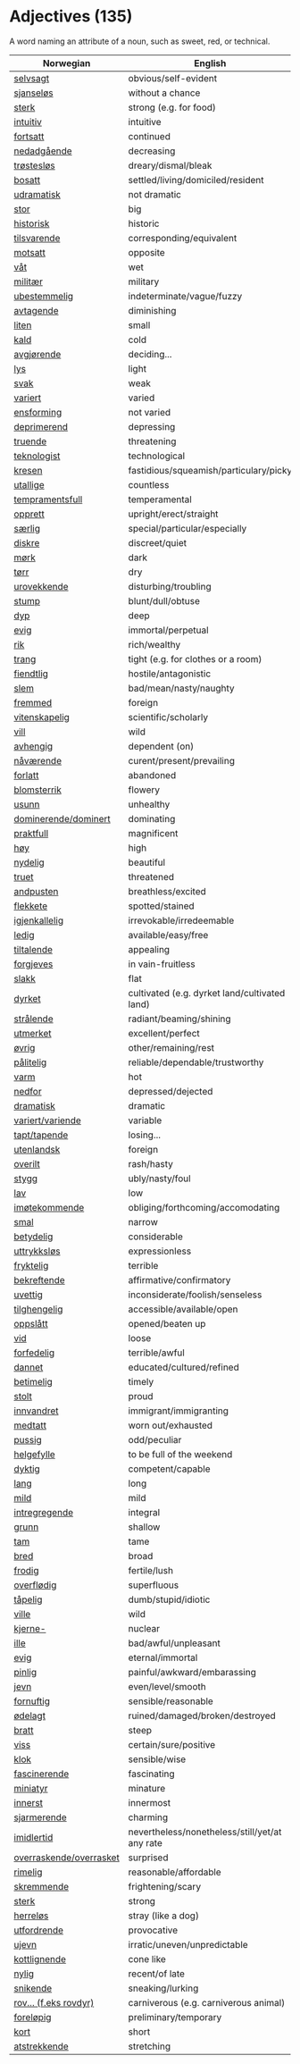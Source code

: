 # Adjectives (135)

A word naming an attribute of a noun, such as sweet, red, or technical.

| Norwegian | English |
| --- | --- |
| [selvsagt](https://www.ordnett.no/search?language=no&phrase=selvsagt) | obvious/self-evident |
| [sjanseløs](https://www.ordnett.no/search?language=no&phrase=sjanseløs) | without a chance |
| [sterk](https://www.ordnett.no/search?language=no&phrase=sterk) | strong (e.g. for food) |
| [intuitiv](https://www.ordnett.no/search?language=no&phrase=intuitiv) | intuitive |
| [fortsatt](https://www.ordnett.no/search?language=no&phrase=fortsatt) | continued |
| [nedadgående](https://www.ordnett.no/search?language=no&phrase=nedadgående) | decreasing |
| [trøstesløs](https://www.ordnett.no/search?language=no&phrase=trøstesløs) | dreary/dismal/bleak |
| [bosatt](https://www.ordnett.no/search?language=no&phrase=bosatt) | settled/living/domiciled/resident |
| [udramatisk](https://www.ordnett.no/search?language=no&phrase=udramatisk) | not dramatic |
| [stor](https://www.ordnett.no/search?language=no&phrase=stor) | big |
| [historisk](https://www.ordnett.no/search?language=no&phrase=historisk) | historic |
| [tilsvarende](https://www.ordnett.no/search?language=no&phrase=tilsvarende) | corresponding/equivalent |
| [motsatt](https://www.ordnett.no/search?language=no&phrase=motsatt) | opposite |
| [våt](https://www.ordnett.no/search?language=no&phrase=våt) | wet |
| [militær](https://www.ordnett.no/search?language=no&phrase=militær) | military |
| [ubestemmelig](https://www.ordnett.no/search?language=no&phrase=ubestemmelig) | indeterminate/vague/fuzzy |
| [avtagende](https://www.ordnett.no/search?language=no&phrase=avtagende) | diminishing |
| [liten](https://www.ordnett.no/search?language=no&phrase=liten) | small |
| [kald](https://www.ordnett.no/search?language=no&phrase=kald) | cold |
| [avgjørende](https://www.ordnett.no/search?language=no&phrase=avgjørende) | deciding... |
| [lys](https://www.ordnett.no/search?language=no&phrase=lys) | light |
| [svak](https://www.ordnett.no/search?language=no&phrase=svak) | weak |
| [variert](https://www.ordnett.no/search?language=no&phrase=variert) | varied |
| [ensforming](https://www.ordnett.no/search?language=no&phrase=ensforming) | not varied |
| [deprimerend](https://www.ordnett.no/search?language=no&phrase=deprimerend) | depressing |
| [truende](https://www.ordnett.no/search?language=no&phrase=truende) | threatening |
| [teknologist](https://www.ordnett.no/search?language=no&phrase=teknologist) | technological |
| [kresen](https://www.ordnett.no/search?language=no&phrase=kresen) | fastidious/squeamish/particulary/picky |
| [utallige](https://www.ordnett.no/search?language=no&phrase=utallige) | countless |
| [tempramentsfull](https://www.ordnett.no/search?language=no&phrase=tempramentsfull) | temperamental |
| [opprett](https://www.ordnett.no/search?language=no&phrase=opprett) | upright/erect/straight |
| [særlig](https://www.ordnett.no/search?language=no&phrase=særlig) | special/particular/especially |
| [diskre](https://www.ordnett.no/search?language=no&phrase=diskre) | discreet/quiet |
| [mørk](https://www.ordnett.no/search?language=no&phrase=mørk) | dark |
| [tørr](https://www.ordnett.no/search?language=no&phrase=tørr) | dry |
| [urovekkende](https://www.ordnett.no/search?language=no&phrase=urovekkende) | disturbing/troubling |
| [stump](https://www.ordnett.no/search?language=no&phrase=stump) | blunt/dull/obtuse |
| [dyp](https://www.ordnett.no/search?language=no&phrase=dyp) | deep |
| [evig](https://www.ordnett.no/search?language=no&phrase=evig) | immortal/perpetual |
| [rik](https://www.ordnett.no/search?language=no&phrase=rik) | rich/wealthy |
| [trang](https://www.ordnett.no/search?language=no&phrase=trang) | tight (e.g. for clothes or a room) |
| [fiendtlig](https://www.ordnett.no/search?language=no&phrase=fiendtlig) | hostile/antagonistic |
| [slem](https://www.ordnett.no/search?language=no&phrase=slem) | bad/mean/nasty/naughty |
| [fremmed](https://www.ordnett.no/search?language=no&phrase=fremmed) | foreign |
| [vitenskapelig](https://www.ordnett.no/search?language=no&phrase=vitenskapelig) | scientific/scholarly |
| [vill](https://www.ordnett.no/search?language=no&phrase=vill) | wild |
| [avhengig](https://www.ordnett.no/search?language=no&phrase=avhengig) | dependent (on) |
| [nåværende](https://www.ordnett.no/search?language=no&phrase=nåværende) | curent/present/prevailing |
| [forlatt](https://www.ordnett.no/search?language=no&phrase=forlatt) | abandoned |
| [blomsterrik](https://www.ordnett.no/search?language=no&phrase=blomsterrik) | flowery |
| [usunn](https://www.ordnett.no/search?language=no&phrase=usunn) | unhealthy |
| [dominerende/dominert](https://www.ordnett.no/search?language=no&phrase=dominerende/dominert) | dominating |
| [praktfull](https://www.ordnett.no/search?language=no&phrase=praktfull) | magnificent |
| [høy](https://www.ordnett.no/search?language=no&phrase=høy) | high |
| [nydelig](https://www.ordnett.no/search?language=no&phrase=nydelig) | beautiful |
| [truet](https://www.ordnett.no/search?language=no&phrase=truet) | threatened |
| [andpusten](https://www.ordnett.no/search?language=no&phrase=andpusten) | breathless/excited |
| [flekkete](https://www.ordnett.no/search?language=no&phrase=flekkete) | spotted/stained |
| [igjenkallelig](https://www.ordnett.no/search?language=no&phrase=igjenkallelig) | irrevokable/irredeemable |
| [ledig](https://www.ordnett.no/search?language=no&phrase=ledig) | available/easy/free |
| [tiltalende](https://www.ordnett.no/search?language=no&phrase=tiltalende) | appealing |
| [forgjeves](https://www.ordnett.no/search?language=no&phrase=forgjeves) | in vain-fruitless |
| [slakk](https://www.ordnett.no/search?language=no&phrase=slakk) | flat |
| [dyrket](https://www.ordnett.no/search?language=no&phrase=dyrket) | cultivated (e.g. dyrket land/cultivated land) |
| [strålende](https://www.ordnett.no/search?language=no&phrase=strålende) | radiant/beaming/shining |
| [utmerket](https://www.ordnett.no/search?language=no&phrase=utmerket) | excellent/perfect |
| [øvrig](https://www.ordnett.no/search?language=no&phrase=øvrig) | other/remaining/rest |
| [pålitelig](https://www.ordnett.no/search?language=no&phrase=pålitelig) | reliable/dependable/trustworthy |
| [varm](https://www.ordnett.no/search?language=no&phrase=varm) | hot |
| [nedfor](https://www.ordnett.no/search?language=no&phrase=nedfor) | depressed/dejected |
| [dramatisk](https://www.ordnett.no/search?language=no&phrase=dramatisk) | dramatic |
| [variert/variende](https://www.ordnett.no/search?language=no&phrase=variert/variende) | variable |
| [tapt/tapende](https://www.ordnett.no/search?language=no&phrase=tapt/tapende) | losing... |
| [utenlandsk](https://www.ordnett.no/search?language=no&phrase=utenlandsk) | foreign |
| [overilt](https://www.ordnett.no/search?language=no&phrase=overilt) | rash/hasty |
| [stygg](https://www.ordnett.no/search?language=no&phrase=stygg) | ubly/nasty/foul |
| [lav](https://www.ordnett.no/search?language=no&phrase=lav) | low |
| [imøtekommende](https://www.ordnett.no/search?language=no&phrase=imøtekommende) | obliging/forthcoming/accomodating |
| [smal](https://www.ordnett.no/search?language=no&phrase=smal) | narrow |
| [betydelig](https://www.ordnett.no/search?language=no&phrase=betydelig) | considerable |
| [uttrykksløs](https://www.ordnett.no/search?language=no&phrase=uttrykksløs) | expressionless |
| [fryktelig](https://www.ordnett.no/search?language=no&phrase=fryktelig) | terrible |
| [bekreftende](https://www.ordnett.no/search?language=no&phrase=bekreftende) | affirmative/confirmatory |
| [uvettig](https://www.ordnett.no/search?language=no&phrase=uvettig) | inconsiderate/foolish/senseless |
| [tilghengelig](https://www.ordnett.no/search?language=no&phrase=tilghengelig) | accessible/available/open |
| [oppslått](https://www.ordnett.no/search?language=no&phrase=oppslått) | opened/beaten up |
| [vid](https://www.ordnett.no/search?language=no&phrase=vid) | loose |
| [forfedelig](https://www.ordnett.no/search?language=no&phrase=forfedelig) | terrible/awful |
| [dannet](https://www.ordnett.no/search?language=no&phrase=dannet) | educated/cultured/refined |
| [betimelig](https://www.ordnett.no/search?language=no&phrase=betimelig) | timely |
| [stolt](https://www.ordnett.no/search?language=no&phrase=stolt) | proud |
| [innvandret](https://www.ordnett.no/search?language=no&phrase=innvandret) | immigrant/immigranting |
| [medtatt](https://www.ordnett.no/search?language=no&phrase=medtatt) | worn out/exhausted |
| [pussig](https://www.ordnett.no/search?language=no&phrase=pussig) | odd/peculiar |
| [helgefylle](https://www.ordnett.no/search?language=no&phrase=helgefylle) | to be full of the weekend |
| [dyktig](https://www.ordnett.no/search?language=no&phrase=dyktig) | competent/capable |
| [lang](https://www.ordnett.no/search?language=no&phrase=lang) | long |
| [mild](https://www.ordnett.no/search?language=no&phrase=mild) | mild |
| [intregregende](https://www.ordnett.no/search?language=no&phrase=intregregende) | integral |
| [grunn](https://www.ordnett.no/search?language=no&phrase=grunn) | shallow |
| [tam](https://www.ordnett.no/search?language=no&phrase=tam) | tame |
| [bred](https://www.ordnett.no/search?language=no&phrase=bred) | broad |
| [frodig](https://www.ordnett.no/search?language=no&phrase=frodig) | fertile/lush |
| [overflødig](https://www.ordnett.no/search?language=no&phrase=overflødig) | superfluous |
| [tåpelig](https://www.ordnett.no/search?language=no&phrase=tåpelig) | dumb/stupid/idiotic |
| [ville](https://www.ordnett.no/search?language=no&phrase=ville) | wild |
| [kjerne-](https://www.ordnett.no/search?language=no&phrase=kjerne-) | nuclear |
| [ille](https://www.ordnett.no/search?language=no&phrase=ille) | bad/awful/unpleasant |
| [evig](https://www.ordnett.no/search?language=no&phrase=evig) | eternal/immortal |
| [pinlig](https://www.ordnett.no/search?language=no&phrase=pinlig) | painful/awkward/embarassing |
| [jevn](https://www.ordnett.no/search?language=no&phrase=jevn) | even/level/smooth |
| [fornuftig](https://www.ordnett.no/search?language=no&phrase=fornuftig) | sensible/reasonable |
| [ødelagt](https://www.ordnett.no/search?language=no&phrase=ødelagt) | ruined/damaged/broken/destroyed |
| [bratt](https://www.ordnett.no/search?language=no&phrase=bratt) | steep |
| [viss](https://www.ordnett.no/search?language=no&phrase=viss) | certain/sure/positive |
| [klok](https://www.ordnett.no/search?language=no&phrase=klok) | sensible/wise |
| [fascinerende](https://www.ordnett.no/search?language=no&phrase=fascinerende) | fascinating |
| [miniatyr](https://www.ordnett.no/search?language=no&phrase=miniatyr) | minature |
| [innerst](https://www.ordnett.no/search?language=no&phrase=innerst) | innermost |
| [sjarmerende](https://www.ordnett.no/search?language=no&phrase=sjarmerende) | charming |
| [imidlertid](https://www.ordnett.no/search?language=no&phrase=imidlertid) | nevertheless/nonetheless/still/yet/at any rate |
| [overraskende/overrasket](https://www.ordnett.no/search?language=no&phrase=overraskende/overrasket) | surprised |
| [rimelig](https://www.ordnett.no/search?language=no&phrase=rimelig) | reasonable/affordable |
| [skremmende](https://www.ordnett.no/search?language=no&phrase=skremmende) | frightening/scary |
| [sterk](https://www.ordnett.no/search?language=no&phrase=sterk) | strong |
| [herreløs](https://www.ordnett.no/search?language=no&phrase=herreløs) | stray (like a dog) |
| [utfordrende](https://www.ordnett.no/search?language=no&phrase=utfordrende) | provocative |
| [ujevn](https://www.ordnett.no/search?language=no&phrase=ujevn) | irratic/uneven/unpredictable |
| [kottlignende](https://www.ordnett.no/search?language=no&phrase=kottlignende) | cone like |
| [nylig](https://www.ordnett.no/search?language=no&phrase=nylig) | recent/of late |
| [snikende](https://www.ordnett.no/search?language=no&phrase=snikende) | sneaking/lurking |
| [rov... (f.eks rovdyr)](https://www.ordnett.no/search?language=no&phrase=rov...%20(f.eks%20rovdyr)) | carniverous (e.g. carniverous animal) |
| [foreløpig](https://www.ordnett.no/search?language=no&phrase=foreløpig) | preliminary/temporary |
| [kort](https://www.ordnett.no/search?language=no&phrase=kort) | short |
| [atstrekkende](https://www.ordnett.no/search?language=no&phrase=atstrekkende) | stretching |

